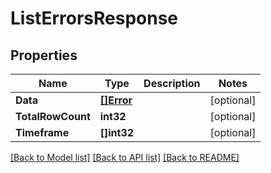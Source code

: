 # ListErrorsResponse

## Properties
Name | Type | Description | Notes
------------ | ------------- | ------------- | -------------
**Data** | [**[]Error**](Error.md) |  | [optional] 
**TotalRowCount** | **int32** |  | [optional] 
**Timeframe** | **[]int32** |  | [optional] 

[[Back to Model list]](../README.md#documentation-for-models) [[Back to API list]](../README.md#documentation-for-api-endpoints) [[Back to README]](../README.md)


